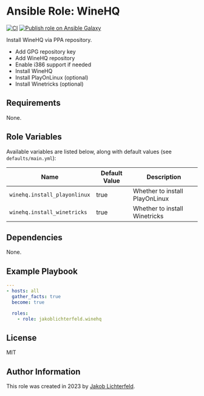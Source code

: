 # Ansible Role: WineHQ

[![CI](https://github.com/JakobLichterfeld/ansible-role-winehq/actions/workflows/ci.yml/badge.svg?branch=main)](https://github.com/JakobLichterfeld/ansible-role-winehq/actions/workflows/ci.yml)
[![Publish role on Ansible Galaxy](https://github.com/JakobLichterfeld/ansible-role-winehq/actions/workflows/publish_role_on_ansible_galaxy.yml/badge.svg?branch=main)](https://github.com/JakobLichterfeld/ansible-role-winehq/actions/workflows/publish_role_on_ansible_galaxy.yml)

Install WineHQ via PPA repository.

- Add GPG repository key
- Add WineHQ repository
- Enable i386 support if needed
- Install WineHQ
- Install PlayOnLinux (optional)
- Install Winetricks (optional)

## Requirements

None.

## Role Variables

Available variables are listed below, along with default values (see `defaults/main.yml`):

| Name           | Default Value   | Description                        |
| -------------- | --------------- | -----------------------------------|
| `winehq.install_playonlinux` | true | Whether to install PlayOnLinux |
| `winehq.install_winetricks` | true | Whether to install Winetricks |

## Dependencies

None.

## Example Playbook

```yaml
---
- hosts: all
  gather_facts: true
  become: true

  roles:
    - role: jakoblichterfeld.winehq

```

## License

MIT

## Author Information

This role was created in 2023 by [Jakob Lichterfeld](https://github.com/JakobLichterfeld).
